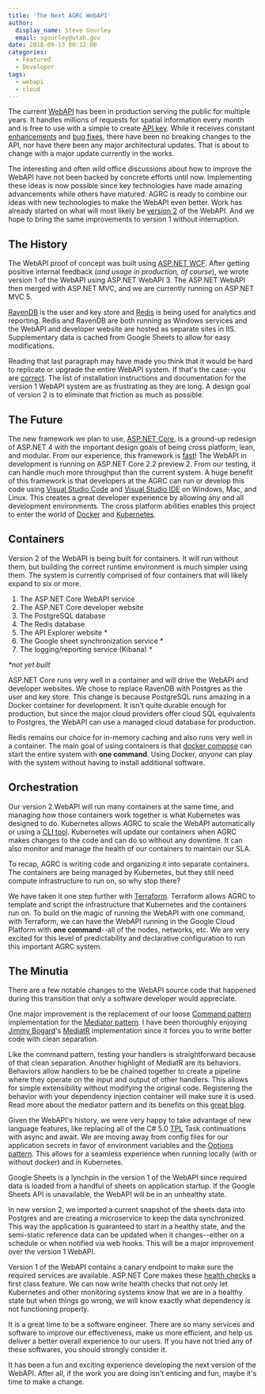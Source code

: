 ```yaml
---
title: 'The Next AGRC WebAPI'
author:
  display_name: Steve Gourley
  email: sgourley@utah.gov
date: 2018-09-13 00:12:00
categories:
  - Featured
  - Developer
tags:
  - webapi
  - cloud
---
```


The current [WebAPI](https://api.mapserv.utah.gov) has been in production serving the public for multiple years. It handles millions of requests for spatial information every month and is free to use with a simple to create [API key](https://developer.mapserv.utah.gov/StartupGuide). While it receives constant [enhancements](https://github.com/agrc/api.mapserv.utah.gov/issues?q=is%3Aissue+sort%3Aupdated-desc+is%3Aclosed+label%3Aenhancement) and [bug fixes](https://github.com/agrc/api.mapserv.utah.gov/issues?q=is%3Aissue+sort%3Aupdated-desc+is%3Aclosed+label%3Abug), there have been no breaking changes to the API, nor have there been any major architectural updates. That is about to change with a major update currently in the works.

The interesting and often wild office discussions about how to improve the WebAPI have not been backed by concrete efforts until now. Implementing these ideas is now possible since key technologies have made amazing advancements while others have matured. AGRC is ready to combine our ideas with new technologies to make the WebAPI even better. Work has already started on what will most likely be [version 2](https://github.com/agrc/api.mapserv.utah.gov/tree/development) of the WebAPI. And we hope to bring the same improvements to version 1 without interruption.

## <i class="fas fa-history"></i> The History <i class="fas fa-history fa-flip-horizontal"></i>

The WebAPI proof of concept was built using [ASP.NET WCF](https://docs.microsoft.com/en-us/dotnet/framework/wcf/whats-wcf). After getting positive internal feedback (_and usage in production, of course_), we wrote version 1 of the WebAPI using ASP.NET WebAPI 3. The ASP.NET WebAPI then merged with ASP.NET MVC, and we are currently running on ASP.NET MVC 5.

[RavenDB](https://ravendb.net/) is the user and key store and [Redis](https://redis.io) is being used for analytics and reporting. Redis and RavenDB are both running as Windows services and the WebAPI and developer website are hosted as separate sites in IIS. Supplementary data is cached from Google Sheets to allow for easy modifications.

Reading that last paragraph may have made you think that it would be hard to replicate or upgrade the entire WebAPI system. If that's the case--you are  [correct](https://github.com/agrc/api.mapserv.utah.gov/wiki). The list of installation instructions and documentation for the version 1 WebAPI system are as frustrating as they are long. A design goal of version 2 is to eliminate that friction as much as possible.

## <i class="fas fa-rocket"></i> The Future <i class="fas fa-rocket fa-flip-horizontal"></i>

The new framework we plan to use, [ASP.NET Core](https://docs.microsoft.com/en-us/aspnet/core/?view=aspnetcore-2.1), is a ground-up redesign of ASP.NET 4 with the important design goals of being cross platform, lean, and modular. From our experience, this framework is [fast](https://www.techempower.com/benchmarks/#section=data-r16&hw=ph&test=plaintext)! The WebAPI in development is running on ASP.NET Core 2.2 preview 2. From our testing, it can handle much more throughput than the current system. A huge benefit of this framework is that developers at the AGRC can run or develop this code using [Visual Studio Code](https://code.visualstudio.com/) and [Visual Studio IDE](https://visualstudio.microsoft.com/) on Windows, Mac, and Linux. This creates a great developer experience by allowing any and all development environments. The cross platform abilities enables this project to enter the world of [Docker](https://www.docker.com/) and [Kubernetes](https://kubernetes.io/).

## <i class="fab fa-docker"></i> Containers <i class="fab fa-docker fa-flip-horizontal"></i>

Version 2 of the WebAPI is being built for containers. It will run without them, but building the correct runtime environment is much simpler using them. The system is currently comprised of four containers that will likely expand to six or more.

1. The ASP.NET Core WebAPI service
2. The ASP.NET Core developer website
3. The PostgreSQL database
4. The Redis database
5. The API Explorer website *
6. The Google sheet synchronization service *
7. The logging/reporting service (Kibana) *

_*not yet built_

ASP.NET Core runs very well in a container and will drive the WebAPI and developer websites. We chose to replace RavenDB with Postgres as the user and key store. This change is because PostgreSQL runs amazing in a Docker container for development. It isn't quite durable enough for production, but since the major cloud providers offer cloud SQL equivalents to Postgres, the WebAPI can use a managed cloud database for production.

Redis remains our choice for in-memory caching and also runs very well in a container. The main goal of using containers is that [docker compose](https://docs.docker.com/compose/) can start the entire system with **one command**. Using Docker, _anyone_ can play with the system without having to install additional software.

## <i class="fas fa-stamp"></i> Orchestration <i class="fas fa-stamp fa-flip-horizontal"></i>

Our version 2 WebAPI will run many containers at the same time, and managing how those containers work together is what Kubernetes was designed to do. Kubernetes allows AGRC to scale the WebAPI automatically or using a [CLI tool](https://kubernetes.io/docs/tasks/tools/install-kubectl/). Kubernetes will update our containers when AGRC makes changes to the code and can do so without any downtime. It can also monitor and manage the health of our containers to maintain our SLA.

To recap, AGRC is writing code and organizing it into separate containers. The containers are being managed by Kubernetes, but they still need compute infrastructure to run on, so why stop there?

We have taken it one step further with [Terraform](https://www.terraform.io/). Terraform allows AGRC to template and script the infrastructure that Kubernetes and the containers run on. To build on the magic of running the WebAPI with one command, with Terraform, we can have the WebAPI running in the Google Cloud Platform with **one command**--all of the nodes, networks, etc. We are very excited for this level of predictability and declarative configuration to run this important AGRC system.

## <i class="fas fa-search-minus"></i> The Minutia <i class="fas fa-search-minus fa-flip-horizontal"></i>

There are a few notable changes to the WebAPI source code that happened during this transition that only a software developer would appreciate.

One major improvement is the replacement of our loose [Command pattern](http://www.blackwasp.co.uk/Command.aspx) implementation for the [Mediator pattern](http://www.blackwasp.co.uk/Mediator.aspx). I have been thoroughly enjoying [Jimmy Bogard](https://github.com/jbogard)'s [MediatR](https://github.com/jbogard/MediatR) implementation since it forces you to write better code with clean separation.

Like the command pattern, testing your handlers is straightforward because of that clean separation. Another highlight of MediatR are its behaviors. Behaviors allow handlers to be be chained together to create a pipeline where they operate on the input and output of other handlers. This allows for simple extensibility without modifying the original code. Registering the behavior with your dependency injection container will make sure it is used. Read more about the mediator pattern and its benefits on this [great blog](https://www.cuttingedge.it/blogs/steven/pivot/entry.php?id=91).

Given the WebAPI's history, we were very happy to take advantage of new language features, like replacing all of the C# 5.0 [TPL](https://docs.microsoft.com/en-us/dotnet/standard/parallel-programming/task-parallel-library-tpl) Task continuations with async and await. We are moving away from config files for our application secrets in favor of environment variables and the [Options pattern](https://docs.microsoft.com/en-us/aspnet/core/fundamentals/configuration/options?view=aspnetcore-2.1). This allows for a seamless experience when running locally (with or without docker) and in Kubernetes.

Google Sheets is a lynchpin in the version 1 of the WebAPI since required data is loaded from a handful of sheets on application startup. If the Google Sheets API is unavailable, the WebAPI will be in an unhealthy state.

In new version 2, we imported a current snapshot of the sheets data into Postgres and are creating a microservice to keep the data synchronized. This way the application is guaranteed to start in a healthy state, and the semi-static reference data can be updated when it changes--either on a schedule or when notified via web hooks. This will be a major improvement over the version 1 WebAPI.

Version 1 of the WebAPI contains a canary endpoint to make sure the required services are available. ASP.NET Core makes these [health checks](https://docs.microsoft.com/en-us/dotnet/standard/microservices-architecture/implement-resilient-applications/monitor-app-health) a first class feature. We can now write health checks that not only let Kubernetes and other monitoring systems know that we are in a healthy state but when things go wrong, we will know exactly what dependency is not functioning properly.

It is a great time to be a software engineer. There are so many services and software to improve our effectiveness, make us more efficient, and help us deliver a better overall experience to our users. If you have not tried any of these softwares, you should strongly consider it.

It has been a fun and exciting experience developing the next version of the WebAPI. After all, if the work you are doing isn't enticing and fun, maybe it's time to make a change.

